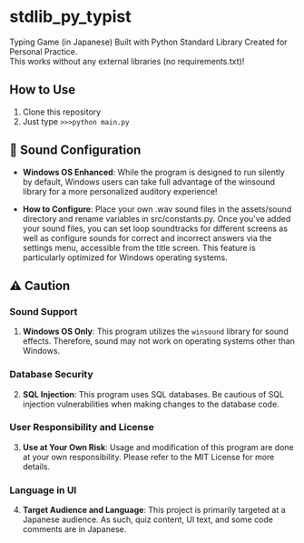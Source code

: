 # stdlib_py_typist
Typing Game (in Japanese) Built with Python Standard Library Created for Personal Practice.  
This works without any external libraries (no requirements.txt)!  

## How to Use
1. Clone this repository
2. Just type `>>>python main.py`

## 🎵 Sound Configuration

- **Windows OS Enhanced**: While the program is designed to run silently by default, Windows users can take full advantage of the winsound library for a more personalized auditory experience!

- **How to Configure**: Place your own .wav sound files in the assets/sound directory and rename variables in src/constants.py. Once you've added your sound files, you can set loop soundtracks for different screens as well as configure sounds for correct and incorrect answers via the settings menu, accessible from the title screen. This feature is particularly optimized for Windows operating systems.

## ⚠️ Caution

### Sound Support

1. **Windows OS Only**: This program utilizes the `winsound` library for sound effects. Therefore, sound may not work on operating systems other than Windows.

### Database Security

2. **SQL Injection**: This program uses SQL databases. Be cautious of SQL injection vulnerabilities when making changes to the database code.

### User Responsibility and License

3. **Use at Your Own Risk**: Usage and modification of this program are done at your own responsibility. Please refer to the MIT License for more details.

### Language in UI

4. **Target Audience and Language**: This project is primarily targeted at a Japanese audience. As such, quiz content, UI text, and some code comments are in Japanese.

